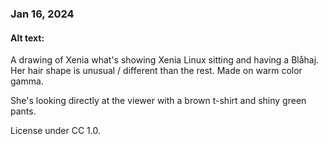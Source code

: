 ### Jan 16, 2024

#### Alt text:

A drawing of Xenia what's showing Xenia Linux sitting and having a Blåhaj.
Her hair shape is unusual / different than the rest. Made on warm color gamma.

She's looking directly at the viewer with a brown t-shirt and shiny green pants.

License under CC 1.0.
